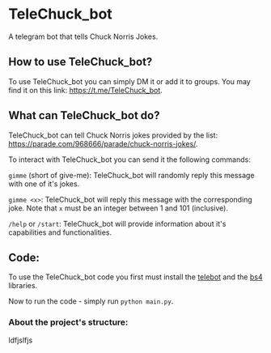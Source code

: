 # TeleChuck_bot
A telegram bot that tells Chuck Norris Jokes.

## How to use TeleChuck_bot?
To use TeleChuck_bot you can simply DM it or add it to groups. You may find it on this link: https://t.me/TeleChuck_bot.

## What can TeleChuck_bot do?
TeleChuck_bot can tell Chuck Norris jokes provided by the list: https://parade.com/968666/parade/chuck-norris-jokes/.


To interact with TeleChuck_bot you can send it the following commands:

`gimme` (short of give-me): TeleChuck_bot will randomly reply this message with one of it's jokes.

`gimme <x>`: TeleChuck_bot will reply this message with the corresponding joke. Note that `x` must be an integer between 1 and 101 (inclusive). 

`/help` or `/start`: TeleChuck_bot will provide information about it's capabilities and functionalities.

## Code:
To use the TeleChuck_bot code you first must install the [telebot](https://github.com/eternnoir/pyTelegramBotAPI) and the [bs4](https://pypi.org/project/beautifulsoup4/) libraries.

Now to run the code - simply run `python main.py`.

### About the project's structure:
ldfjslfjs
